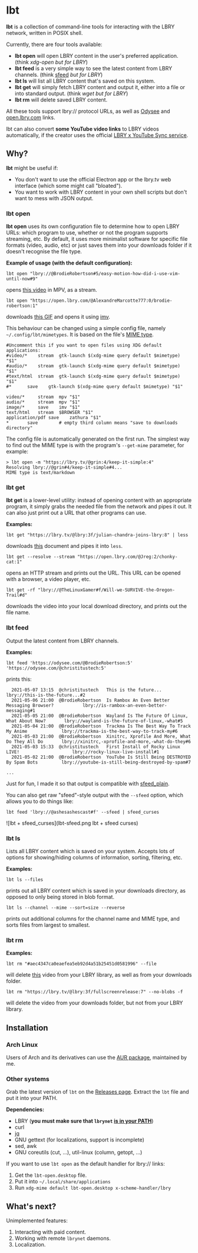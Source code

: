 # lbt

**lbt** is a collection of command-line tools for interacting with the LBRY network, written in POSIX shell.

Currently, there are four tools available:

* **lbt open** will open LBRY content in the user's preferred application. (think *xdg-open but for LBRY*)
* **lbt feed** is a very simple way to see the latest content from LBRY channels. (think [sfeed](https://codemadness.org/sfeed-simple-feed-parser.html) *but for LBRY*)
* **lbt ls** will list all LBRY content that's saved on this system.
* **lbt get** will simply fetch LBRY content and output it, either into a file or into standard output. (think *wget but for LBRY*)
* **lbt rm** will delete saved LBRY content.

All these tools support lbry:// protocol URLs, as well as [Odysee](https://odysee.com) and [open.lbry.com](https://open.lbry.com) links.

lbt can also convert **some YouTube video links** to LBRY videos automatically, if the creator uses the official [LBRY x YouTube Sync service](https://lbry.com/youtube).

## Why?

**lbt** might be useful if:

* You don't want to use the official Electron app or the lbry.tv web interface (which some might call "bloated").
* You want to work with LBRY content in your own shell scripts but don't want to mess with JSON output.

### lbt open

**lbt open** uses its own configuration file to determine how to open LBRY URLs: which program to use, whether or not the program supports streaming, etc. By default, it uses more minimalist software for specific file formats (video, audio, etc) or just saves them into your downloads folder if it doesn't recognise the file type.

**Example of usage (with the default configuration):**

`lbt open "lbry://@BrodieRobertson#5/easy-motion-how-did-i-use-vim-until-now#9"`

opens [this video](https://open.lbry.com/@BrodieRobertson:5/easy-motion-how-did-i-use-vim-until-now:9) in MPV, as a stream.

`lbt open "https://open.lbry.com/@AlexandreMarcotte777:0/brodie-robertson:1"`

downloads [this GIF](https://open.lbry.com/@AlexandreMarcotte777:0/brodie-robertson:1) and opens it using [imv](https://github.com/eXeC64/imv).

This behaviour can be changed using a simple config file, namely `~/.config/lbt/mimetypes`. It is based on the file's [MIME type](https://developer.mozilla.org/en-US/docs/Web/HTTP/Basics_of_HTTP/MIME_types).

```
#Uncomment this if you want to open files using XDG default applications:
#video/*	stream	gtk-launch $(xdg-mime query default $mimetype) "$1"
#audio/*	stream	gtk-launch $(xdg-mime query default $mimetype) "$1"
#text/html	stream	gtk-launch $(xdg-mime query default $mimetype) "$1"
#*		save	gtk-launch $(xdg-mime query default $mimetype) "$1"

video/*		stream	mpv "$1"
audio/*		stream	mpv "$1"
image/*		save	imv "$1"
text/html	stream	$BROWSER "$1"
application/pdf	save	zathura "$1"
*		save 		# empty third column means "save to downloads directory"
```

The config file is automatically generated on the first run. The simplest way to find out the MIME type is with the program's `--get-mime` parameter, for example:

```
> lbt open -m "https://lbry.tv/@grin:4/keep-it-simple:4"
Resolving lbry://@grin#4/keep-it-simple#4...
MIME type is text/markdown
```

### lbt get

**lbt get** is a lower-level utility: instead of opening content with an appropriate program, it simply grabs the needed file from the network and pipes it out. It can also just print out a URL that other programs can use.

**Examples:**

`lbt get "https://lbry.tv/@lbry:3f/julian-chandra-joins-lbry:8" | less`

downloads [this](https://lbry.tv/@lbry:3f/julian-chandra-joins-lbry:8) document and pipes it into `less`.

`lbt get --resolve --stream "https://open.lbry.com/@Jreg:2/chonky-cat:1"`

opens an HTTP stream and prints out the URL. This URL can be opened with a browser, a video player, etc.

`lbt get -rf "lbry://@TheLinuxGamer#f/Will-we-SURVIVE-the-Oregon-Trail#d"`

downloads the video into your local download directory, and prints out the file name.

### lbt feed

Output the latest content from LBRY channels.

**Examples:**

`lbt feed 'https://odysee.com/@BrodieRobertson:5' 'https://odysee.com/@christitustech:5'`

prints this:

```
  2021-05-07 13:15  @christitustech   This is the future...                                 lbry://this-is-the-future...#2
  2021-05-06 21:00  @BrodieRobertson  Is Rambox An Even Better Messaging Browser?           lbry://is-rambox-an-even-better-messaging#1
  2021-05-05 21:00  @BrodieRobertson  Wayland Is The Future Of Linux, What About Now?       lbry://wayland-is-the-future-of-linux,-what#5
  2021-05-04 21:00  @BrodieRobertson  Trackma Is The Best Way To Track My Anime             lbry://trackma-is-the-best-way-to-track-my#6
  2021-05-03 21:00  @BrodieRobertson  Xinitrc, Xprofile And More, What Do They All Do       lbry://xinitrc,-xprofile-and-more,-what-do-they#6
  2021-05-03 15:33  @christitustech   First Install of Rocky Linux LIVE!                    lbry://rocky-linux-live-install#1
  2021-05-02 21:00  @BrodieRobertson  YouTube Is Still Being DESTROYED By Spam Bots         lbry://youtube-is-still-being-destroyed-by-spam#7

...
```

Just for fun, I made it so that output is compatible with [sfeed_plain](https://codemadness.org/sfeed-simple-feed-parser.html).

You can also get raw "sfeed"-style output with the `--sfeed` option, which allows you to do things like:

`lbt feed 'lbry://@ashesashescast#f' --sfeed | sfeed_curses`

![lbt + sfeed_curses](lbt-sfeed.png lbt + sfeed curses)


### lbt ls

Lists all LBRY content which is saved on your system. Accepts lots of options for showing/hiding columns of information, sorting, filtering, etc.

**Examples:**

`lbt ls --files`

prints out all LBRY content which is saved in your downloads directory, as opposed to only being stored in blob format.

`lbt ls --channel --mime --sort=size --reverse`

prints out additional columns for the channel name and MIME type, and sorts files from largest to smallest.

### lbt rm

**Examples:**

`lbt rm "#aec4347ca0eaefea5eb92d4a51b25451d0581996" --file`

will delete [this](https://open.lbry.com/@davidpakman:7/how-the-internet-destroyed-your-brain:a) video from your LBRY library, as well as from your downloads folder.

`lbt rm "https://lbry.tv/@lbry:3f/fullscreenrelease:7" --no-blobs -f`

will delete the video from your downloads folder, but not from your LBRY library.

## Installation

### Arch Linux

Users of Arch and its derivatives can use the [AUR package](https://aur.archlinux.org/packages/lbt/), maintained by me.

### Other systems

Grab the latest version of `lbt` on the [Releases page](https://gitlab.com/gardenappl/lbt/-/releases). Extract the `lbt` file and put it into your PATH.

**Dependencies:**

* LBRY (**you must make sure that `lbrynet` [is in your PATH](https://lbry.com/faq/how-to-cli)**)
* curl
* [jq](https://stedolan.github.io/jq/)
* GNU gettext (for localizations, support is incomplete)
* sed, awk
* GNU coreutils (cut, ...), util-linux (column, getopt, ...)


If you want to use `lbt open` as the default handler for lbry:// links:

1. Get the `lbt-open.desktop` file.
2. Put it into `~/.local/share/applications`
3. Run `xdg-mime default lbt-open.desktop x-scheme-handler/lbry`

## What's next?

Unimplemented features:

1. Interacting with paid content.
2. Working with remote `lbrynet` daemons.
3. Localization.
